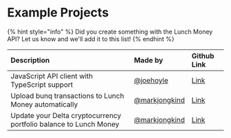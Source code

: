 # Example Projects

{% hint style="info" %}
Did you create something with the Lunch Money API? Let us know and we'll add it to this list!
{% endhint %}

| Description | Made by | Github Link |
| :--- | :--- | :--- |
| JavaScript API client with TypeScript support | [@joehoyle](https://twitter.com/joe_hoyle) | [Link](https://github.com/lunch-money/lunch-money-js) |
| Upload bunq transactions to Lunch Money automatically | [@markjongkind](https://twitter.com/markjongkind) | [Link](https://github.com/markjongkind/bunq-to-lunchmoney) |
| Update your Delta cryptocurrency portfolio balance to Lunch Money | [@markjongkind](https://twitter.com/markjongkind) | [Link](https://github.com/markjongkind/delta-to-lunchmoney) |

